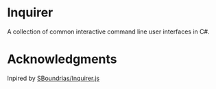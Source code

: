 # Inquirer
A collection of common interactive command line user interfaces in C#.


# Acknowledgments
Inpired by [SBoundrias/Inquirer.js](https://github.com/SBoudrias/Inquirer.js/)
